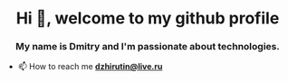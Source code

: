 <h1 align="center">Hi 👋, welcome to my github profile</h1>
<h3 align="center">My name is Dmitry and I'm passionate about  technologies.</h3>

- 📫 How to reach me **dzhirutin@live.ru**

<!--
**DZhirutin/DZhirutin** is a ✨ _special_ ✨ repository because its `README.md` (this file) appears on your GitHub profile.

Here are some ideas to get you started:

- 🔭 I’m currently working on ...
- 🌱 I’m currently learning ...
- 👯 I’m looking to collaborate on ...
- 🤔 I’m looking for help with ...
- 💬 Ask me about ...
- 📫 How to reach me: ...
- 😄 Pronouns: ...
- ⚡ Fun fact: ...
-->
